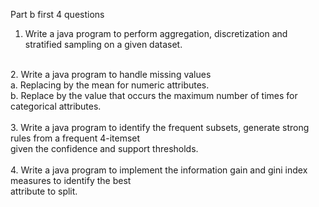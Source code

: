 Part b first 4 questions <br/>
1. Write a java program to perform aggregation, discretization and stratified sampling on a given dataset. <br/>
<br/>
2. Write a java program to handle missing values <br/>
 a. Replacing by the mean for numeric attributes. <br/>
 b. Replace by the value that occurs the maximum number of times for categorical attributes. <br/>
 <br/>
3. Write a java program to identify the frequent subsets, generate strong rules from a frequent 4-itemset <br/>
   given the confidence and support thresholds.<br/>
<br/>
4. Write a java program to implement the information gain and gini index measures to identify the best <br/>
   attribute to split.
